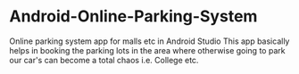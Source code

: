 # Android-Online-Parking-System
Online parking system app for malls etc in Android Studio
This app basically helps in booking the parking lots in the area where otherwise going to park our car's can become a total chaos i.e. College etc.
